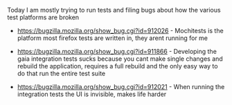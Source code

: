 Today I am mostly trying to run tests and filing bugs about how the various test platforms are broken

 * https://bugzilla.mozilla.org/show_bug.cgi?id=912026 - Mochitests is the platform most firefox tests are written in, they arent running for me

 * https://bugzilla.mozilla.org/show_bug.cgi?id=911866 - Developing the gaia integration tests sucks because you cant make single changes and rebuild the application, requires a full rebuild and the only easy way to do that run the entire test suite

 * https://bugzilla.mozilla.org/show_bug.cgi?id=912021 - When running the integration tests the UI is invisible, makes life harder

